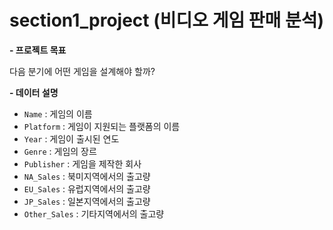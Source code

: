 # section1_project (비디오 게임 판매 분석)

**- 프로젝트 목표**

다음 분기에 어떤 게임을 설계해야 할까?

**- 데이터 설명**

- `Name` : 게임의 이름
- `Platform` : 게임이 지원되는 플랫폼의 이름
- `Year` : 게임이 출시된 연도
- `Genre` : 게임의 장르
- `Publisher` : 게임을 제작한 회사
- `NA_Sales` : 북미지역에서의 출고량
- `EU_Sales` : 유럽지역에서의 출고량
- `JP_Sales` : 일본지역에서의 출고량
- `Other_Sales` : 기타지역에서의 출고량

